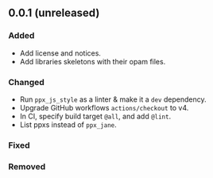## 0.0.1 (unreleased)

### Added

- Add license and notices.
- Add libraries skeletons with their opam files.

### Changed

- Run `ppx_js_style` as a linter & make it a `dev` dependency.
- Upgrade GitHub workflows `actions/checkout` to v4.
- In CI, specify build target `@all`, and add `@lint`.
- List ppxs instead of `ppx_jane`.

### Fixed

### Removed

